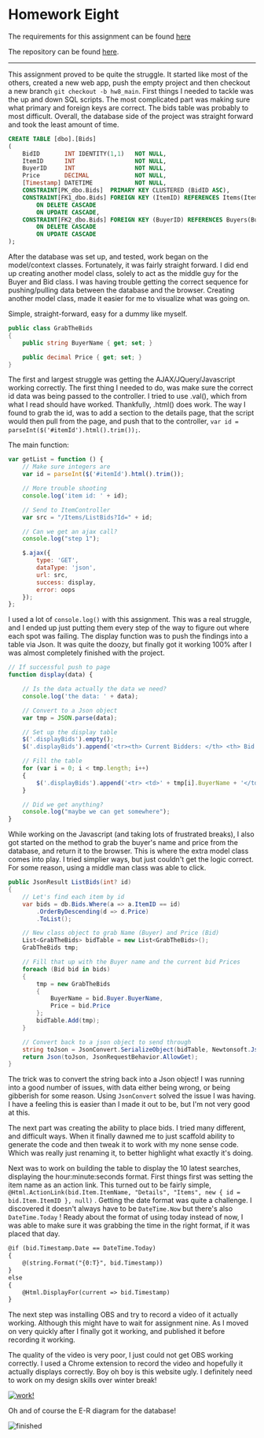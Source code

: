 # Homework Eight

The requirements for this assignment can be found [here](http://www.wou.edu/~morses/classes/cs46x/assignments/HW8_1819.html)

The repository can be found [here](https://github.com/avisuano/CS460/tree/master/HW8/).

---

This assignment proved to be quite the struggle. It started like most of the others, created a new web app, push the empty project and then checkout a new branch ```git checkout -b hw8_main```. First things I needed to tackle was the up and down SQL scripts. The most complicated part was making sure what primary and foreign keys are correct. The bids table was probably to most difficult. Overall, the database side of the project was straight forward and took the least amount of time.

```sql
CREATE TABLE [dbo].[Bids]
(
	BidID		INT	IDENTITY(1,1)	NOT NULL,
	ItemID		INT					NOT NULL,
	BuyerID		INT					NOT	NULL,
	Price		DECIMAL				NOT NULL,
	[Timestamp]	DATETIME			NOT NULL,
	CONSTRAINT[PK_dbo.Bids]	 PRIMARY KEY CLUSTERED (BidID ASC),
	CONSTRAINT[FK1_dbo.Bids] FOREIGN KEY (ItemID) REFERENCES Items(ItemID)
		ON DELETE CASCADE
		ON UPDATE CASCADE,
	CONSTRAINT[FK2_dbo.Bids] FOREIGN KEY (BuyerID) REFERENCES Buyers(BuyerID)
		ON DELETE CASCADE
		ON UPDATE CASCADE
);
```

After the database was set up, and tested, work began on the model/context classes. Fortunately, it was fairly straight forward. I did end up creating another model class, solely to act as the middle guy for the Buyer and Bid class. I was having trouble getting the correct sequence for pushing/pulling data between the database and the browser. Creating another model class, made it easier for me to visualize what was going on.

Simple, straight-forward, easy for a dummy like myself.
```cs
public class GrabTheBids
{
    public string BuyerName { get; set; }

    public decimal Price { get; set; }
}
```

The first and largest struggle was getting the AJAX/JQuery/Javascript working correctly. The first thing I needed to do, was make sure the correct id data was being passed to the controller. I tried to use .val(), which from what I read should have worked. Thankfully, .html() does work. The way I found to grab the id, was to add a section to the details page, that the script would then pull from the page, and push that to the controller, ```var id = parseInt($('#itemId').html().trim());```.

The main function:
```javascript
var getList = function () {
    // Make sure integers are
    var id = parseInt($('#itemId').html().trim());

    // More trouble shooting
    console.log('item id: ' + id);

    // Send to ItemController
    var src = "/Items/ListBids?Id=" + id;

    // Can we get an ajax call?
    console.log("step 1");

    $.ajax({
        type: 'GET',
        dataType: 'json',
        url: src,
        success: display,
        error: oops
    });
};
```

I used a lot of ```console.log()``` with this assignment. This was a real struggle, and I ended up just putting them every step of the way to figure out where each spot was failing. The display function was to push the findings into a table via Json. It was quite the doozy, but finally got it working 100% after I was almost completely finished with the project.


```javascript
// If successful push to page
function display(data) {

    // Is the data actually the data we need?
    console.log('the data: ' + data);

    // Convert to a Json object
    var tmp = JSON.parse(data);

    // Set up the display table
    $('.displayBids').empty();
    $('.displayBids').append('<tr><th> Current Bidders: </th> <th> Bid Price </th> </tr>');

    // Fill the table
    for (var i = 0; i < tmp.length; i++)
    {
        $('.displayBids').append('<tr> <td>' + tmp[i].BuyerName + '</td><td>' + tmp[i].Price + '</td></tr>');
    }

    // Did we get anything?
    console.log("maybe we can get somewhere");
}
```

While working on the Javascript (and taking lots of frustrated breaks), I also got started on the method to grab the buyer's name and price from the database, and return it to the browser. This is where the extra model class comes into play. I tried simplier ways, but just couldn't get the logic correct. For some reason, using a middle man class was able to click.

```cs
public JsonResult ListBids(int? id)
{
    // Let's find each item by id
    var bids = db.Bids.Where(a => a.ItemID == id)
        .OrderByDescending(d => d.Price)
        .ToList();

    // New class object to grab Name (Buyer) and Price (Bid)
    List<GrabTheBids> bidTable = new List<GrabTheBids>();
    GrabTheBids tmp;

    // Fill that up with the Buyer name and the current bid Prices
    foreach (Bid bid in bids)
    {
        tmp = new GrabTheBids
        {
            BuyerName = bid.Buyer.BuyerName,
            Price = bid.Price                    
        };
        bidTable.Add(tmp);
    }

    // Convert back to a json object to send through
    string toJson = JsonConvert.SerializeObject(bidTable, Newtonsoft.Json.Formatting.Indented);
    return Json(toJson, JsonRequestBehavior.AllowGet);
}
```
The trick was to convert the string back into a Json object! I was running into a good number of issues, with data either being wrong, or being gibberish for some reason. Using ```JsonConvert``` solved the issue I was having. I have a feeling this is easier than I made it out to be, but I'm not very good at this.

The next part was creating the ability to place bids. I tried many different, and difficult ways. When it finally dawned me to just scaffold ability to generate the code and then tweak it to work with my none sense code. Which was really just renaming it, to better highlight what exactly it's doing.

Next was to work on building the table to display the 10 latest searches, displaying the hour:minute:seconds format. First things first was setting the item name as an action link. This turned out to be fairly simple, ```@Html.ActionLink(bid.Item.ItemName, "Details", "Items", new { id = bid.Item.ItemID }, null)``` . Getting the date format was quite a challenge. I discovered it doesn't always have to be ```DateTime.Now``` but there's also ```DateTime.Today``` ! Ready about the format of using today instead of now, I was able to make sure it was grabbing the time in the right format, if it was placed that day.

```Html
@if (bid.Timestamp.Date == DateTime.Today)
{
    @(string.Format("{0:T}", bid.Timestamp))
}
else
{
    @Html.DisplayFor(current => bid.Timestamp)
}
```

The next step was installing OBS and try to record a video of it actually working. Although this might have to wait for assignment nine. As I moved on very quickly after I finally got it working, and published it before recording it working.

The quality of the video is very poor, I just could not get OBS working correctly. I used a Chrome extension to record the video and hopefully it actually displays correctly. Boy oh boy is this website ugly. I definitely need to work on my design skills over winter break!

[![work!](https://avisuano.github.io/CS460/HW8/thumbnail.PNG)](https://www.useloom.com/share/a6b869b0b0604bf6b2b7b6821de5ac7c)


Oh and of course the E-R diagram for the database!

![finished](https://avisuano.github.io/CS460/HW8/ERDiagram.PNG)
